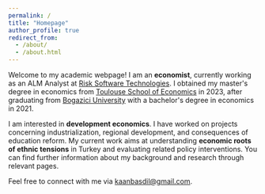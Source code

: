 ```yaml
---
permalink: /
title: "Homepage"
author_profile: true
redirect_from: 
  - /about/
  - /about.html
---
```

Welcome to my academic webpage! I am an **economist**, currently working as an ALM Analyst at [Risk Software Technologies](https://www.riskturk.com/EN/). I obtained my master's degree in economics from [Toulouse School of Economics](http://tse-fr.eu/) in 2023, after graduating from [Bogazici University](https://econ.bogazici.edu.tr/) with a bachelor's degree in economics in 2021.

I am interested in **development economics**. I have worked on projects concerning industrialization, regional development, and consequences of education reform. My current work aims at understanding **economic roots of ethnic tensions** in Turkey and evaluating related policy interventions. You can find further information about my background and research through relevant pages.

Feel free to connect with me via [kaanbasdil@gmail.com](mailto:kaanbasdil@gmail.com). 
